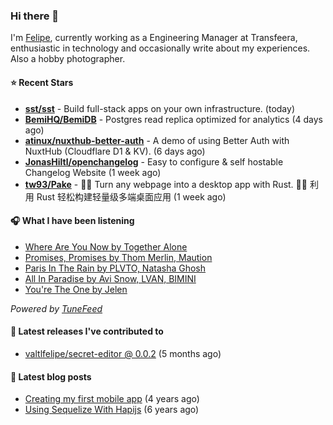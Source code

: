 ### Hi there 👋

I'm [Felipe](https://felipevm.com), currently working as a Engineering Manager at Transfeera, enthusiastic in technology and occasionally write about my experiences. Also a hobby photographer.

#### ⭐ Recent Stars
- **[sst/sst](https://github.com/sst/sst)** - Build full-stack apps on your own infrastructure. (today)
- **[BemiHQ/BemiDB](https://github.com/BemiHQ/BemiDB)** - Postgres read replica optimized for analytics (4 days ago)
- **[atinux/nuxthub-better-auth](https://github.com/atinux/nuxthub-better-auth)** - A demo of using Better Auth with NuxtHub (Cloudflare D1 &amp; KV). (6 days ago)
- **[JonasHiltl/openchangelog](https://github.com/JonasHiltl/openchangelog)** - Easy to configure &amp; self hostable Changelog Website (1 week ago)
- **[tw93/Pake](https://github.com/tw93/Pake)** - 🤱🏻 Turn any webpage into a desktop app with Rust.  🤱🏻 利用 Rust 轻松构建轻量级多端桌面应用 (1 week ago)

#### 🎧 What I have been listening
- [Where Are You Now by Together Alone](https://open.spotify.com/track/78HLTE5U1H39PAp4BGJB40)
- [Promises, Promises by Thom Merlin, Maution](https://open.spotify.com/track/0ayX5J5IpyevJDlYpn0fyk)
- [Paris In The Rain by PLVTO, Natasha Ghosh](https://open.spotify.com/track/22yDehY1PcrZEqlYvgn9yc)
- [All In Paradise by Avi Snow, LVAN, BIMINI](https://open.spotify.com/track/01fUUujG4m9q8tOY7Lapyb)
- [You&#39;re The One by Jelen](https://open.spotify.com/track/5HHDQBZzFWm00giwxPSF51)

_Powered by [TuneFeed](https://tunefeed.app?ref=valtlfelipe-gh-profile)_ 

#### 🚀 Latest releases I've contributed to


- [valtlfelipe/secret-editor @ 0.0.2](https://github.com/valtlfelipe/secret-editor/releases/tag/0.0.2) (5 months ago)

#### 📄 Latest blog posts
- [Creating my first mobile app](https://felipevm.com/posts/creating-my-first-mobile-app/) (4 years ago)
- [Using Sequelize With Hapijs](https://felipevm.com/posts/using-sequelize-with-hapijs/) (6 years ago)
